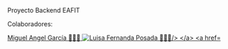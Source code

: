 Proyecto Backend EAFIT

Colaboradores: 

<a href="[https://github.com/johndoe](https://github.com/Mangelzz)">
  <Link>Miguel Angel García 💙💙💙<Link/> 
</a>

<a href="[https://github.com/janesmith](https://github.com/luffepo)">
  <img alt="Luisa Fernanda Posada 💙💙💙/>
</a>

<a href="https://github.com/JohanitaM">
  <img src="" alt="Leidy Johana Mosquera 💙💙💙/>
</a>
